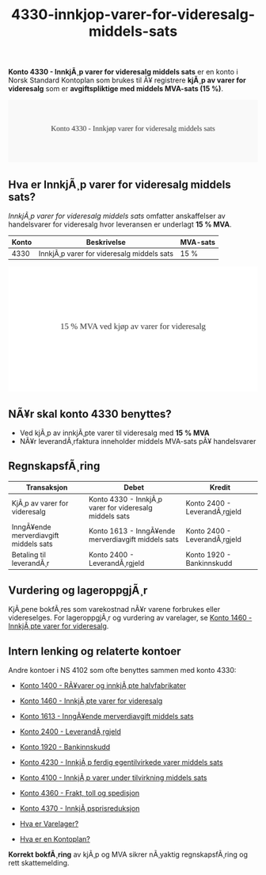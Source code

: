 ﻿---
title: "4330-innkjop-varer-for-videresalg-middels-sats"
meta_title: "4330-innkjop-varer-for-videresalg-middels-sats"
meta_description: "**Konto 4330 - InnkjÃ¸p varer for videresalg middels sats** er en konto i Norsk Standard Kontoplan som brukes til Ã¥ registrere **kjÃ¸p av varer for videresalg*..."
slug: 4330-innkjop-varer-for-videresalg-middels-sats
type: blog
layout: pages/single
---

**Konto 4330 - InnkjÃ¸p varer for videresalg middels sats** er en konto i Norsk Standard Kontoplan som brukes til Ã¥ registrere **kjÃ¸p av varer for videresalg** som er **avgiftspliktige med middels MVA-sats (15 %)**.

![Illustrasjon av konto 4330 InnkjÃ¸p varer for videresalg middels sats](4330-innkjop-varer-for-videresalg-middels-sats-image.svg)

## Hva er InnkjÃ¸p varer for videresalg middels sats?

*InnkjÃ¸p varer for videresalg middels sats* omfatter anskaffelser av handelsvarer for videresalg hvor leveransen er underlagt **15 % MVA**.

| Konto | Beskrivelse                                 | MVA-sats |
|-------|---------------------------------------------|----------|
| 4330  | InnkjÃ¸p varer for videresalg middels sats   | 15 %     |

![Middels MVA for videresalg](4330-mva-middels-sats-videresalg.svg)

## NÃ¥r skal konto 4330 benyttes?

* Ved kjÃ¸p av innkjÃ¸pte varer til videresalg med **15 % MVA**
* NÃ¥r leverandÃ¸rfaktura inneholder middels MVA-sats pÃ¥ handelsvarer

## RegnskapsfÃ¸ring

| Transaksjon                      | Debet                                           | Kredit                           |
|----------------------------------|-------------------------------------------------|----------------------------------|
| KjÃ¸p av varer for videresalg     | Konto 4330 - InnkjÃ¸p varer for videresalg middels sats | Konto 2400 - LeverandÃ¸rgjeld     |
| InngÃ¥ende merverdiavgift middels sats | Konto 1613 - InngÃ¥ende merverdiavgift middels sats | Konto 2400 - LeverandÃ¸rgjeld   |
| Betaling til leverandÃ¸r          | Konto 2400 - LeverandÃ¸rgjeld                     | Konto 1920 - Bankinnskudd        |

## Vurdering og lageroppgjÃ¸r

KjÃ¸pene bokfÃ¸res som varekostnad nÃ¥r varene forbrukes eller videreselges. For lageroppgjÃ¸r og vurdering av varelager, se [Konto 1460 - InnkjÃ¸pte varer for videresalg](/blogs/kontoplan/1460-innkjopte-varer-for-videresalg "Konto 1460 - InnkjÃ¸pte varer for videresalg").

## Intern lenking og relaterte kontoer

Andre kontoer i NS 4102 som ofte benyttes sammen med konto 4330:

* [Konto 1400 - RÃ¥varer og innkjÃ¸pte halvfabrikater](/blogs/kontoplan/1400-raavarer-og-innkjopte-halvfabrikater "Konto 1400 - RÃ¥varer og innkjÃ¸pte halvfabrikater")
* [Konto 1460 - InnkjÃ¸pte varer for videresalg](/blogs/kontoplan/1460-innkjopte-varer-for-videresalg "Konto 1460 - InnkjÃ¸pte varer for videresalg")
* [Konto 1613 - InngÃ¥ende merverdiavgift middels sats](/blogs/kontoplan/1613-inngaaende-merverdiavgift-middels-sats "Konto 1613 - InngÃ¥ende merverdiavgift middels sats")
* [Konto 2400 - LeverandÃ¸rgjeld](/blogs/kontoplan/2400-leverandorgjeld "Konto 2400 - LeverandÃ¸rgjeld")
* [Konto 1920 - Bankinnskudd](/blogs/kontoplan/1920-bankinnskudd "Konto 1920 - Bankinnskudd")
* [Konto 4230 - InnkjÃ¸p ferdig egentilvirkede varer middels sats](/blogs/kontoplan/4230-innkjop-ferdig-egentilvirkede-varer-middels-sats "Konto 4230 - InnkjÃ¸p ferdig egentilvirkede varer middels sats")
* [Konto 4100 - InnkjÃ¸p varer under tilvirkning middels sats](/blogs/kontoplan/4130-innkjop-varer-under-tilvirkning-middels-sats "Konto 4130 - InnkjÃ¸p varer under tilvirkning middels sats")
* [Konto 4360 - Frakt, toll og spedisjon](/blogs/kontoplan/4360-frakt-toll-og-spedisjon "Konto 4360 - Frakt, toll og spedisjon")
* [Konto 4370 - InnkjÃ¸psprisreduksjon](/blogs/kontoplan/4370-innkjopsprisreduksjon "Konto 4370 - InnkjÃ¸psprisreduksjon")

* [Hva er Varelager?](/blogs/regnskap/hva-er-varelager "Hva er Varelager? Komplett Guide til LagerfÃ¸ring og Verdivurdering")
* [Hva er en Kontoplan?](/blogs/regnskap/hva-er-kontoplan "Hva er en Kontoplan? Komplett Guide til Kontoplaner i Norsk Regnskap")

**Korrekt bokfÃ¸ring** av kjÃ¸p og MVA sikrer nÃ¸yaktig regnskapsfÃ¸ring og rett skattemelding.

